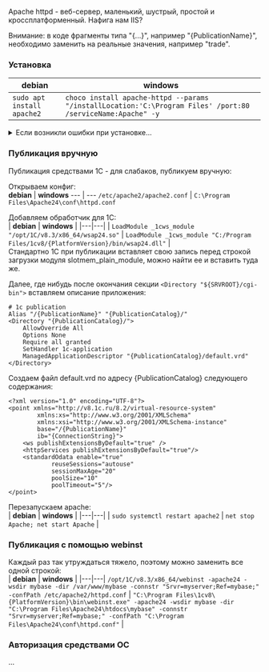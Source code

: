 Apache httpd - веб-сервер, маленький, шустрый, простой и кроссплатформенный. Нафига нам IIS?  
  
Внимание: в коде фрагменты типа "{...}", например "{PublicationName}", необходимо заменить на реальные значения, например "trade".  

### Установка  
| **debian** | **windows** |
|---|---|
| `sudo apt install apache2` | `choco install apache-httpd --params "/installLocation:'C:\Program Files' /port:80 /serviceName:Apache" -y` |  

<details>
<summary>Если возникли ошибки при установке...</summary>
  
Скорее всего причина проста: порты 80 или 443 уже кем-то заняты.  
Весьма вероятно, что уже установлен IIS ~~и его нужно снести к ежам~~.  
В этом случае либо освобождаем порты, либо меняем их на нестандартные:  
Для http: в C:\Program Files\Apache24\conf\httpd.conf меняем `Listen 80` на `Listen 5080`  
Для https: в C:\Program Files\Apache24\conf\extra\httpd-ahssl.conf меняем `Listen 443` на `Listen 5443`  
Либо можно просто отключить ssl, поставив # перед строкой в c:\Program Files\Apache24\httpd.conf:
```
LoadModule ssl_module modules/mod_ssl.so
```
 </details>
  
### Публикация вручную
Публикация средствами 1С - для слабаков, публикуем вручную:  

Открываем конфиг:  
 **debian** | **windows**
--- | ---
 `/etc/apache2/apache2.conf` | `C:\Program Files\Apache24\conf\httpd.conf` 

Добавляем обработчик для 1С:  
| **debian** | **windows** |
|---|---|
| `LoadModule _1cws_module "/opt/1C/v8.3/x86_64/wsap24.so"` | `LoadModule _1cws_module "C:/Program Files/1cv8/{PlatformVersion}/bin/wsap24.dll"` |  
Стандартно 1С при публикации вставляет свою запись перед строкой загрузки модуля slotmem_plain_module, можно найти ее и вставить туда же.   
  
Далее, где нибудь после окончания секции `<Directory "${SRVROOT}/cgi-bin">` вставляем описание приложения:  
```
# 1c publication
Alias "/{PublicationName}" "{PublicationCatalog}/"
<Directory "{PublicationCatalog}/">
    AllowOverride All
    Options None
    Require all granted
    SetHandler 1c-application
    ManagedApplicationDescriptor "{PublicationCatalog}/default.vrd"
</Directory>

```
  
Создаем файл default.vrd по адресу {PublicationCatalog} следующего содержания:
```
<?xml version="1.0" encoding="UTF-8"?>
<point xmlns="http://v8.1c.ru/8.2/virtual-resource-system"
		xmlns:xs="http://www.w3.org/2001/XMLSchema"
		xmlns:xsi="http://www.w3.org/2001/XMLSchema-instance"
		base="/{PublicationName}"
		ib="{ConnectionString}">
	<ws publishExtensionsByDefault="true" />
	<httpServices publishExtensionsByDefault="true"/>
	<standardOdata enable="true"
			reuseSessions="autouse"
			sessionMaxAge="20"
			poolSize="10"
			poolTimeout="5"/>
</point>
```

Перезапускаем apache:  
| **debian** | **windows** |
|---|---|
| `sudo systemctl restart apache2` | `net stop Apache; net start Apache` |  

### Публикация с помощью webinst  
Каждый раз так утруждаться тяжело, поэтому можно заменить все одной строкой:  
| **debian** | **windows** |
|---|---|
`/opt/1C/v8.3/x86_64/webinst -apache24 -wsdir mybase -dir /var/www/mybase -connstr "Srvr=myserver;Ref=mybase;" -confPath /etc/apache2/httpd.conf` | `"C:\Program Files\1cv8\{PlatformVersion}\bin\webinst.exe" -apache24 -wsdir mybase -dir "C:\Program Files\Apache24\htdocs\mybase" -connstr "Srvr=myserver;Ref=mybase;" -confPath "C:\Program Files\Apache24\conf\httpd.conf"` |  

### Авторизация средствами ОС
...  

